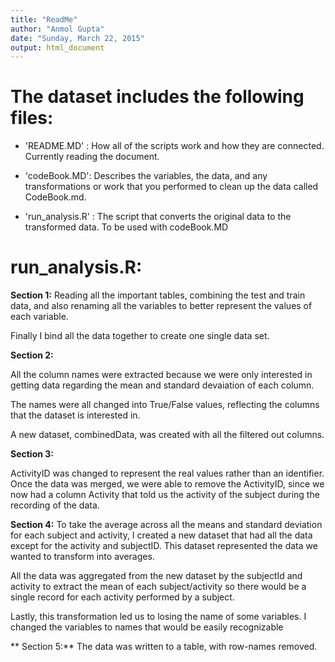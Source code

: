 ```yaml
---
title: "ReadMe"
author: "Anmol Gupta"
date: "Sunday, March 22, 2015"
output: html_document
---
```


The dataset includes the following files:
=========================================

- 'README.MD' : How all of the scripts work and how they are connected. Currently reading the document.

- 'codeBook.MD': Describes the variables, the data, and any transformations or work that you performed to clean up the data called CodeBook.md. 

- 'run_analysis.R' : The script that converts the original data to the transformed data. To be used with codeBook.MD

run_analysis.R:
=========================================
**Section 1:**
Reading all the important tables, combining the test and train data, and also renaming all the variables to better represent the values of each variable.

Finally I bind all the data together to create one single data set.

**Section 2:**

All the column names were extracted because we were only interested in getting data regarding the mean and standard devaiation of each column.

The names were all changed into True/False values, reflecting the columns that the dataset is interested in.

A new dataset, combinedData, was created with all the filtered out columns. 

**Section 3:**

ActivityID was changed to represent the real values rather than an identifier. Once the data was merged, we were able to remove the ActivityID, since we now had a column Activity that told us the activity of the subject during the recording of the data.

**Section 4:**
To take the average across all the means and standard deviation for each subject and activity, I created a new dataset that had all the data except for the activity and subjectID. This dataset represented the data we wanted to transform into averages.

All the data was aggregated from the new dataset by the subjectId and activity to extract the mean of each subject/activity so there would be a single record for each activity performed by a subject.

Lastly, this transformation led us to losing the name of some variables. I changed the variables to names that would be easily recognizable

** Section 5:**
The data was written to a table, with row-names removed.